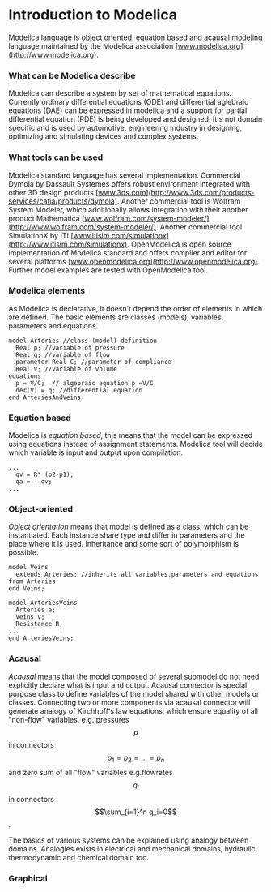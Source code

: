 # Introduction to Modelica


Modelica language is object oriented, equation based and acausal modeling language maintained by the Modelica association [www.modelica.org](http://www.modelica.org).

### What can be Modelica describe

Modelica can describe a system by set of mathematical equations. Currently ordinary differential equations (ODE) and differential aglebraic equations (DAE) can be expressed in modelica and a support for partial differential equation (PDE) is being developed and designed. It's not domain specific and is used by automotive, engineering industry in designing, optimizing and simulating devices and complex systems.

### What tools can be used

Modelica standard language has several implementation. Commercial Dymola by Dassault Systemes offers robust environment integrated with other 3D design products [www.3ds.com](http://www.3ds.com/products-services/catia/products/dymola). Another commercial tool is Wolfram System Modeler, which additionally allows integration with their another product Mathematica [www.wolfram.com/system-modeler/](http://www.wolfram.com/system-modeler/). Another commercial tool SimulationX by ITI [www.itisim.com/simulationx](http://www.itisim.com/simulationx). 
OpenModelica is open source implementation of Modelica standard and offers compiler and editor for several platforms [www.openmodelica.org](http://www.openmodelica.org). Further model examples are tested with OpenModelica tool.

### Modelica elements

As Modelica is declarative, it doesn't depend the order of elements in which are defined. The basic elements are classes (models), variables, parameters and equations. 

```
model Arteries //class (model) definition
  Real p; //variable of pressure
  Real q; //variable of flow
  parameter Real C; //parameter of compliance
  Real V; //variable of volume
equations
  p = V/C;  // algebraic equation p =V/C
  der(V) = q; //differential equation 
end ArteriesAndVeins
```

### Equation based
Modelica is *equation based*, this means that the model can be expressed using equations instead of assignment statements. Modelica tool will decide which variable is input and output upon compilation.
``````
...
  qv = R* (p2-p1);
  qa = - qv;
...
``````

### Object-oriented
*Object orientation* means that model is defined as a class, which can be instantiated. Each instance share type and differ in parameters and the place where it is used. Inheritance and some sort of polymorphism is possible.

```
model Veins
  extends Arteries; //inherits all variables,parameters and equations from Arteries
end Veins;

model ArteriesVeins
  Arteries a;
  Veins v;
  Resistance R;
...
end ArteriesVeins;
```

### Acausal

*Acausal* means that the model composed of several submodel do not need explicitly declare what is input and output. Acausal connector is special purpose class to define variables of the model shared with other models or classes. Connecting two or more components via acausal connector will generate analogy of Kirchhoff's law equations, which ensure equality of all "non-flow" variables, e.g. pressures $$p$$ in connectors 
$$p_1=p_2=\ldots =p_n
$$
and zero sum of all "flow" variables e.g.flowrates $$q_i$$ in connectors
$$\sum_{i=1}^n q_i=0$$.

The basics of various systems can be explained using analogy between domains.
Analogies exists in electrical and mechanical domains, hydraulic, thermodynamic and chemical domain too.

### Graphical








